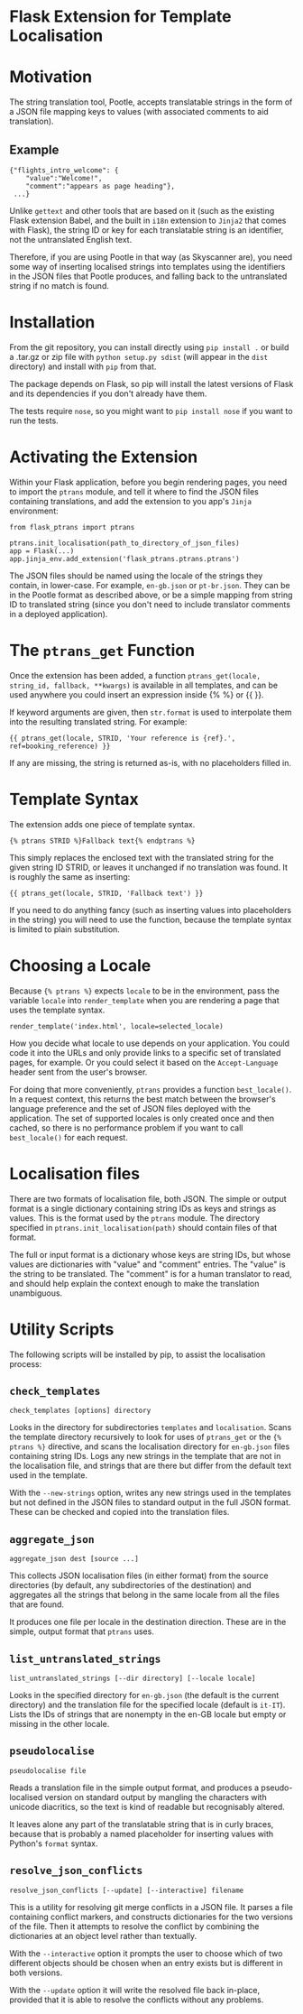 Flask Extension for Template Localisation
=========================================

# Motivation

The string translation tool, Pootle, accepts translatable strings in the form of a JSON
file mapping keys to values (with associated comments to aid translation).

## Example

    {"flights_intro_welcome": {
        "value":"Welcome!",
        "comment":"appears as page heading"},
     ...}

Unlike `gettext` and other tools that are based on it (such as the existing Flask extension Babel,
and the built in `i18n` extension to `Jinja2` that comes with Flask), the string ID or key for 
each translatable string is an identifier, not the untranslated English text.

Therefore, if you are using Pootle in that way (as Skyscanner are), you need some way of inserting
localised strings into templates using the identifiers in the JSON files that Pootle produces, and
falling back to the untranslated string if no match is found.


# Installation

From the git repository, you can install directly using `pip install .` or build a .tar.gz or zip file
with `python setup.py sdist` (will appear in the `dist` directory) and install with `pip` from that.

The package depends on Flask, so pip will install the latest
versions of Flask and its dependencies if you don't already have them.

The tests require `nose`, so you might want to `pip install nose` if you want to run the tests.


# Activating the Extension

Within your Flask application, before you begin rendering pages, you need to import the `ptrans`
module, and tell it where to find the JSON files containing translations, and add the extension
to you app's `Jinja` environment:

    from flask_ptrans import ptrans
    
    ptrans.init_localisation(path_to_directory_of_json_files)
    app = Flask(...)
    app.jinja_env.add_extension('flask_ptrans.ptrans.ptrans')

The JSON files should be named using the locale of the strings they contain, in lower-case. For example,
`en-gb.json` or `pt-br.json`. They can be in the Pootle format as described above, or be a simple mapping from
string ID to translated string (since you don't need to include translator comments in a deployed application).


# The `ptrans_get` Function

Once the extension has been added, a function `ptrans_get(locale, string_id, fallback, **kwargs)` is available
in all templates, and can be used anywhere you could insert an expression inside {% %} or {{ }}.

If keyword arguments are given, then `str.format` is used to interpolate them into the resulting translated
string. For example:

    {{ ptrans_get(locale, STRID, 'Your reference is {ref}.', ref=booking_reference) }}

If any are missing, the string is returned as-is, with no placeholders filled in.


# Template Syntax

The extension adds one piece of template syntax.

    {% ptrans STRID %}Fallback text{% endptrans %}

This simply replaces the enclosed text with the translated string for the given string ID STRID, or leaves
it unchanged if no translation was found. It is roughly the same as inserting:

    {{ ptrans_get(locale, STRID, 'Fallback text') }}

If you need to do anything fancy (such as inserting values into placeholders in the string) you will
need to use the function, because the template syntax is limited to plain substitution.


# Choosing a Locale

Because `{% ptrans %}` expects `locale` to be in the environment, pass the variable `locale` into `render_template`
when you are rendering a page that uses the template syntax.

    render_template('index.html', locale=selected_locale)

How you decide what locale to use depends on your application. You could code it into the URLs and only provide
links to a specific set of translated pages, for example. Or you could select it based on the `Accept-Language` header
sent from the user's browser.

For doing that more conveniently, `ptrans` provides a function `best_locale()`. In a request context, this
returns the best match between the browser's language preference and the set of JSON files deployed with the
application. The set of supported locales is only created once and then cached, so there is no performance
problem if you want to call `best_locale()` for each request.


# Localisation files

There are two formats of localisation file, both JSON. The simple or output format is a single dictionary containing
string IDs as keys and strings as values. This is the format used by the `ptrans` module. The directory specified in 
`ptrans.init_localisation(path)` should contain files of that format.

The full or input format is a dictionary whose keys are string IDs, but whose values are dictionaries with "value"
and "comment" entries. The "value" is the string to be translated. The "comment" is for a human translator to read,
and should help explain the context enough to make the translation unambiguous.


# Utility Scripts

The following scripts will be installed by pip, to assist the localisation process:

## `check_templates`

    check_templates [options] directory

Looks in the directory for subdirectories `templates` and `localisation`. Scans the template directory recursively to
look for uses of `ptrans_get` or the `{% ptrans %}` directive, and scans the localisation directory for
`en-gb.json` files containing string IDs. Logs any new strings in the template that are not in the localisation file,
and strings that are there but differ from the default text used in the template.

With the `--new-strings` option, writes any new strings used in the templates but not defined in the JSON files to
standard output in the full JSON format. These can be checked and copied into the translation files.

## `aggregate_json`

    aggregate_json dest [source ...]

This collects JSON localisation files (in either format) from the source directories (by default, any subdirectories of
the destination) and aggregates all the strings that belong in the same locale from all the files that are found.
 
It produces one file per locale in the destination direction. These are in the simple, output format that `ptrans` uses.

## `list_untranslated_strings`

    list_untranslated_strings [--dir directory] [--locale locale]

Looks in the specified directory for `en-gb.json` (the default is the current directory) and the translation file for
the specified locale (default is `it-IT`). Lists the IDs of strings that are nonempty in the en-GB locale but empty
or missing in the other locale.


## `pseudolocalise`

    pseudolocalise file

Reads a translation file in the simple output format, and produces a pseudo-localised version on standard output by
mangling the characters with unicode diacritics, so the text is kind of readable but recognisably altered.

It leaves alone any part of the translatable string that is in curly braces, because that is probably a named
placeholder for inserting values with Python's `format` syntax.


## `resolve_json_conflicts`

    resolve_json_conflicts [--update] [--interactive] filename

This is a utility for resolving git merge conflicts in a JSON file. It parses a file containing conflict markers,
and constructs dictionaries for the two versions of the file. Then it attempts to resolve the conflict by combining
the dictionaries at an object level rather than textually.

With the `--interactive` option it prompts the user to choose which of two different objects should be chosen when
an entry exists but is different in both versions.

With the `--update` option it will write the resolved file back in-place, provided that it is able to resolve the
conflicts without any problems.

